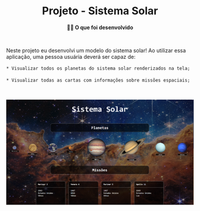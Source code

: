 <h1 align="center">Projeto - Sistema Solar</h1>

<p align="center"><strong>👨‍💻 O que foi desenvolvido</strong></p><br />

Neste projeto eu desenvolvi um modelo do sistema solar! Ao utilizar essa aplicação, uma pessoa usuária deverá ser capaz de:

    * Visualizar todos os planetas do sistema solar renderizados na tela;

    * Visualizar todas as cartas com informações sobre missões espaciais;

  <br />

<p align="center"><img src="./solar-system.png" /></p>
